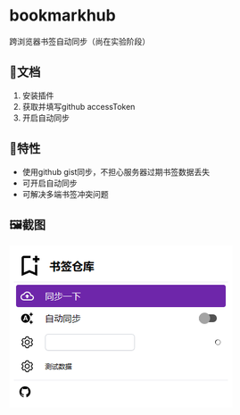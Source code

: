 # bookmarkhub
跨浏览器书签自动同步（尚在实验阶段）

## 📑文档
1. 安装插件
2. 获取并填写github accessToken
3. 开启自动同步

## 🚀特性
* 使用github gist同步，不担心服务器过期书签数据丢失
* 可开启自动同步
* 可解决多端书签冲突问题

## 🖼️截图
![🖼️截图](./screenshot/jietu.png)